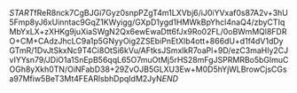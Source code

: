 $START$fReR8nck7CgBJGi7Gyz0snpPZgT4m1LXVbj6/iJ0iYVxaf0s87A2v+3hU5Fmp8yJ6xUinntac9GqZ1KWyigg/GXpD1ygd1HMWkBpYhcl4naQ4/zbyCTIqMbYxLX+zXHKg9juXiaSWgN2Qx6ewEwaDtt6fJx9Ro02FL/0oBWmMQl8FDRO+CM+CAdzJhcLC9a1p5GNyyOig2ZSEbiPnEtXlb4ott+866dU+d1f4dV1dDyGTmR/1DvJtSkxNc9T4Ci8OtSi6kVu/AFtksJSmxlkR7oaPl+9D/ezC3maHly2CJvIYYsn79/JDiO1a1SnEpB56qqL65O7muOtMj5rHS28mFgJSPRMRBo5bGlmuCOGh8yXkh0TN/OiNFabD38+29ZvOJB5GLXU3Ew+M0D5hYjWLBrowCjsCGsa97Mfiw5BeT3Mt4FEARlsbhDpqIdM2JyN$END$